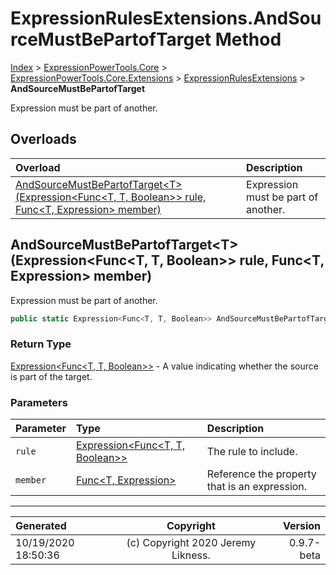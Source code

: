 ﻿# ExpressionRulesExtensions.AndSourceMustBePartofTarget Method

[Index](../index.md) > [ExpressionPowerTools.Core](ExpressionPowerTools.Core.a.md) > [ExpressionPowerTools.Core.Extensions](ExpressionPowerTools.Core.Extensions.n.md) > [ExpressionRulesExtensions](ExpressionPowerTools.Core.Extensions.ExpressionRulesExtensions.cs.md) > **AndSourceMustBePartofTarget**

Expression must be part of another.

## Overloads

| Overload | Description |
| :-- | :-- |
| [AndSourceMustBePartofTarget&lt;T>(Expression&lt;Func&lt;T, T, Boolean>> rule, Func&lt;T, Expression> member)](#andsourcemustbepartoftargettexpressionfunct-t-boolean-rule-funct-expression-member) | Expression must be part of another. |
## AndSourceMustBePartofTarget&lt;T>(Expression&lt;Func&lt;T, T, Boolean>> rule, Func&lt;T, Expression> member)

Expression must be part of another.

```csharp
public static Expression<Func<T, T, Boolean>> AndSourceMustBePartofTarget<T>(Expression<Func<T, T, Boolean>> rule, Func<T, Expression> member)
```

### Return Type

 [Expression&lt;Func&lt;T, T, Boolean>>](https://docs.microsoft.com/dotnet/api/system.linq.expressions.expression-1)  - A value indicating whether the source is part of the target.

### Parameters

| Parameter | Type | Description |
| :-- | :-- | :-- |
| `rule` | [Expression&lt;Func&lt;T, T, Boolean>>](https://docs.microsoft.com/dotnet/api/system.linq.expressions.expression-1) | The rule to include. |
| `member` | [Func&lt;T, Expression>](https://docs.microsoft.com/dotnet/api/system.func-2) | Reference the property that is an expression. |



---

| Generated | Copyright | Version |
| :-- | :-: | --: |
| 10/19/2020 18:50:36 | (c) Copyright 2020 Jeremy Likness. | 0.9.7-beta |
